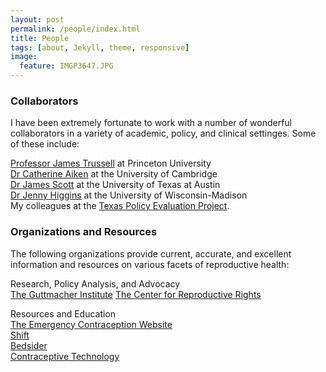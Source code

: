 ```yaml
---
layout: post
permalink: /people/index.html
title: People 
tags: [about, Jekyll, theme, responsive]
image:
  feature: IMGP3647.JPG
---
```


###  Collaborators

I have been extremely fortunate to work with a number of wonderful
collaborators in a variety of academic, policy, and clinical
settinges. Some of these include: 

[Professor James Trussell](http://www.princeton.edu/~trussell/) at
 Princeton University  
[Dr Catherine Aiken](http://www.obgyn.cam.ac.uk/staff/senior-staff/dr-catherine-aiken/)
 at the University of Cambridge  
[Dr James Scott](http://jgscott.github.io) at the University
of Texas at Austin  
[Dr Jenny Higgins](http://jennyhiggins.net) at the University of
Wisconsin-Madison  
My colleagues at the [Texas Policy Evaluation Project](http://www.utexas.edu/cola/orgs/txpep/).


### Organizations and Resources

The following organizations provide current, accurate, and excellent
information and resources on various facets of reproductive health:

Research, Policy Analysis, and Advocacy  
[The Guttmacher Institute](http://www.guttmacher.org)
[The Center for Reproductive Rights](http://www.reproductiverights.org)

Resources and Education  
[The Emergency Contraception Website](http://ec.princeton.edu)  
[Shift](http://www.shiftstigma.org)  
[Bedsider](https://bedsider.org)  
[Contraceptive Technology](http://www.contraceptivetechnology.org)  
